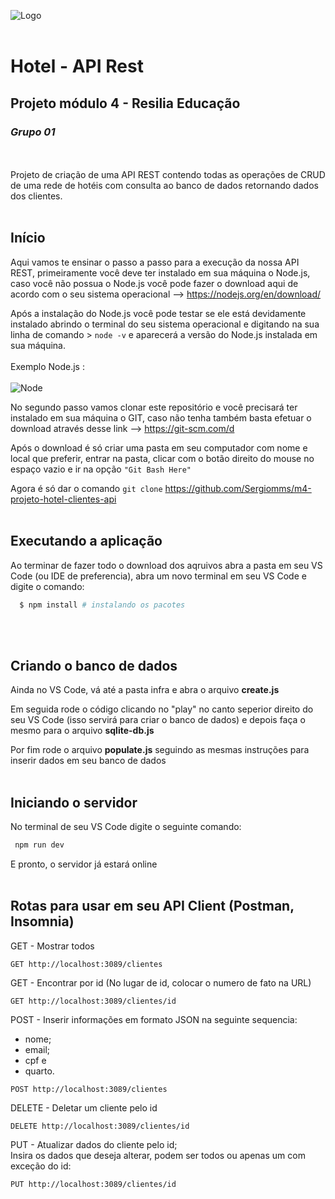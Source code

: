 ![Logo](https://i.ibb.co/QCdfZtg/Cormorant.jpg)
<br><br>
# Hotel - API Rest

## Projeto módulo 4 - Resilia Educação

### *Grupo 01*

<br>
<br>
Projeto de criação de uma API REST contendo todas as operações de CRUD de uma rede de hotéis com consulta ao banco de dados retornando dados dos clientes.
<br>
<br>

## Início
Aqui vamos te ensinar o passo a passo para a execução da nossa API REST, primeiramente você deve ter instalado em sua máquina o Node.js, caso você não possua o Node.js você pode fazer o download aqui de acordo com o seu sistema operacional --> https://nodejs.org/en/download/

Após a instalação do Node.js você pode testar se ele está devidamente instalado abrindo o terminal do seu sistema operacional e digitando na sua linha de comando > ``` node -v ``` e aparecerá a versão do Node.js instalada em sua máquina.
<br><br>
Exemplo Node.js :
<br><br>
![Node](https://i.ibb.co/RQkG1fM/CMD-Node.jpg)

No segundo passo vamos clonar este repositório e você precisará ter instalado em sua máquina o GIT, caso não tenha também basta efetuar o download através desse link --> https://git-scm.com/d

Após o download é só criar uma pasta em seu computador com nome e local que preferir, entrar na pasta, clicar com o botão direito do mouse no espaço vazio e ir na opção ``` "Git Bash Here" ```

Agora é só dar o comando ``` git clone ``` https://github.com/Sergiomms/m4-projeto-hotel-clientes-api
<br>
<br>

## Executando a aplicação

Ao terminar de fazer todo o download dos aqruivos abra a pasta em seu VS Code (ou IDE de preferencia), abra um novo terminal em seu VS Code e digite o comando:

```sh
  $ npm install # instalando os pacotes
  ```
<br>
<br>

## Criando o banco de dados

Ainda no VS Code, vá até a pasta infra e abra o arquivo **create.js**

Em seguida rode o código clicando no "play" no canto seperior direito do seu VS Code (isso servirá para criar o banco de dados) e depois faça o mesmo para o arquivo **sqlite-db.js**

Por fim rode o arquivo **populate.js** seguindo as mesmas instruções para inserir dados em seu banco de dados
<br>
<br>

## Iniciando o servidor

No terminal de seu VS Code digite o seguinte comando:

```sh
 npm run dev 
 ```

E pronto, o servidor já estará online
<br>
<br>

## Rotas para usar em seu API Client (Postman, Insomnia)

GET - Mostrar todos
```
GET http://localhost:3089/clientes
```

GET - Encontrar por id (No lugar de id, colocar o numero de fato na URL)
```
GET http://localhost:3089/clientes/id
```

POST - Inserir informações em formato JSON na seguinte sequencia:

* nome;
* email;
* cpf e 
* quarto.

```
POST http://localhost:3089/clientes
```

DELETE - Deletar um cliente pelo id
```
DELETE http://localhost:3089/clientes/id
```
PUT - Atualizar dados do cliente pelo id;<br>
Insira os dados que deseja alterar, podem ser todos ou apenas um com exceção do id:
```
PUT http://localhost:3089/clientes/id
```




